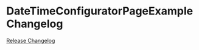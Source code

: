 # DateTimeConfiguratorPageExample Changelog

[Release Changelog](https://github.com/spryker-shop/date-time-configurator-page-example/releases)

